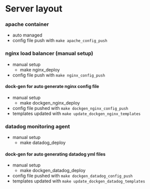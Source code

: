 # Server layout

### apache container

* auto managed
* config file push with `make apache_config_push`

### nginx load balancer (manual setup)

* manual setup
    * make nginx_deploy
* config file push with `make nginx_config_push`

#### dock-gen for auto generate nginx config file

* manual setup
    * make dockgen_nginx_deploy
* config file pushed with `make dockgen_nginx_config_push`
* templates updated with `make update_dockgen_nginx_templates`

### datadog monitoring agent

* manual setup
	* make datadog_deploy

#### dock-gen for auto generating datadog yml files

* manual setup
    * make dockgen_datadog_deploy
* config file pushed with `make dockgen_datadog_config_push`
* templates updated with `make update_dockgen_datadog_templates`